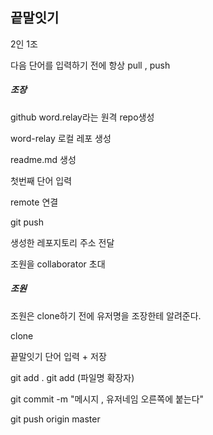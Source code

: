 ## 끝말잇기

2인 1조

다음 단어를 입력하기 전에 항상 pull , push 

##### 조장 

github word.relay라는 원격 repo생성

word-relay 로컬 레포 생성

readme.md 생성

첫번째 단어 입력

remote 연결

git push 

생성한 레포지토리 주소 전달

조원을 collaborator 초대 



##### 조원

조원은 clone하기 전에 유저명을 조장한테 알려준다.

clone

끝말잇기 단어 입력 + 저장

git add . git add (파일명 확장자)

git commit -m "메시지 , 유저네임 오른쪽에 붙는다"

git push origin master 

